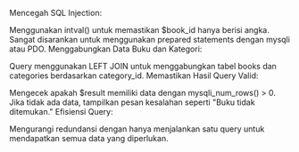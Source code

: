 Mencegah SQL Injection:

Menggunakan intval() untuk memastikan $book_id hanya berisi angka.
Sangat disarankan untuk menggunakan prepared statements dengan mysqli atau PDO.
Menggabungkan Data Buku dan Kategori:

Query menggunakan LEFT JOIN untuk menggabungkan tabel books dan categories berdasarkan category_id.
Memastikan Hasil Query Valid:

Mengecek apakah $result memiliki data dengan mysqli_num_rows() > 0.
Jika tidak ada data, tampilkan pesan kesalahan seperti "Buku tidak ditemukan."
Efisiensi Query:

Mengurangi redundansi dengan hanya menjalankan satu query untuk mendapatkan semua data yang diperlukan.